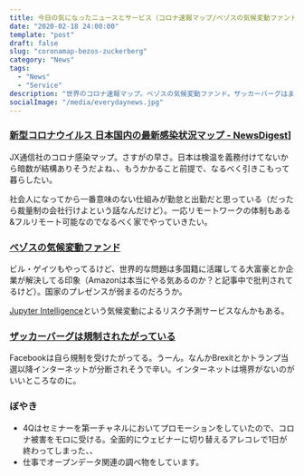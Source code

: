 ```yaml
---
title: 今日の気になったニュースとサービス（コロナ速報マップ/ベゾスの気候変動ファンド/ザッカーバーグは規制されたがっている）
date: "2020-02-18 24:00:00"
template: "post"
draft: false
slug: "coronamap-bezos-zuckerberg"
category: "News"
tags:
  - "News"
  - "Service"
description: "世界のコロナ速報マップ。ベゾスの気候変動ファンド。ザッカーバーグはまさかの規制容認派へ。そしてぼやき。"
socialImage: "/media/everydaynews.jpg"
---
```


### [新型コロナウイルス 日本国内の最新感染状況マップ - NewsDigest](https://newsdigest.jp/pages/coronavirus/)]
JX通信社のコロナ感染マップ。さすがの早さ。日本は検温を義務付けてないから暗数が結構ありそうだよね、、もうかかること前提で、なるべく引きこもって暮らしたい。

社会人になってから一番意味のない仕組みが勤怠と出勤だと思っている（だったら裁量制の会社行けよという話なんだけど）。一応リモートワークの体制もある&フルリモート可能なのでなるべく家でやっていきたい。

### [ベゾスの気候変動ファンド](https://techcrunch.com/2020/02/17/jeff-bezos-announced-a-10-billion-fund-to-fight-climate-change/)
ビル・ゲイツもやってるけど、世界的な問題は多国籍に活躍してる大富豪とか企業が解決してる印象（Amazonは本当にやる気あるのか？と記事中で批判されてるけど）。国家のプレゼンスが弱まるのだろうか。

[Jupyter Intelligence](https://jupiterintel.com/)という気候変動によるリスク予測サービスなんかもある。

### [ザッカーバーグは規制されたがっている](https://www.bloomberg.co.jp/news/articles/2020-02-17/Q5UYC1T1UM0Z01)
Facebookは自ら規制を受けたがってる。うーん。なんかBrexitとかトランプ当選以降インターネットが分断されそうで辛い。インターネットは境界がないのがいいところなのに。

### ぼやき
- 4Qはセミナーを第一チャネルにおいてプロモーションをしていたので、コロナ被害をモロに受ける。全面的にウェビナーに切り替えるアレコレで1日が終わってしまった、、
- 仕事でオープンデータ関連の調べ物をしています。